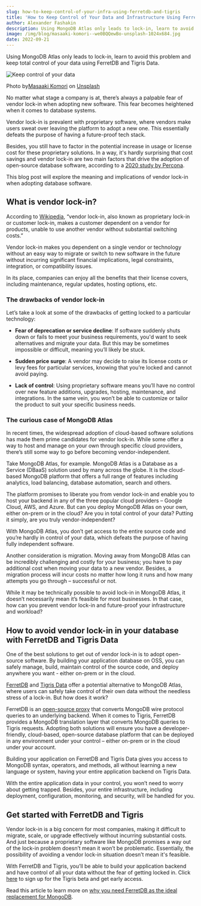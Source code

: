 ```yaml
---
slug: how-to-keep-control-of-your-infra-using-ferretdb-and-tigris
title: 'How to Keep Control of Your Data and Infrastructure Using FerretDB and Tigris'
author: Alexander Fashakin
description: Using MongoDB Atlas only leads to lock-in, learn to avoid this problem and keep total control of your data using FerretDB and Tigris Data.
image: /img/blog/masaaki-komori--we0BQQewBo-unsplash-1024x684.jpg
date: 2022-09-21
---
```


Using MongoDB Atlas only leads to lock-in, learn to avoid this problem and keep total control of your data using FerretDB and Tigris Data.

![Keep control of your data](/img/blog/masaaki-komori--we0BQQewBo-unsplash-1024x684.jpg)

<!--truncate-->

Photo by[Masaaki Komori](https://unsplash.com/@gaspanik?utm_source=unsplash&utm_medium=referral&utm_content=creditCopyText) on [Unsplash](https://unsplash.com/s/photos/gate?utm_source=unsplash&utm_medium=referral&utm_content=creditCopyText)

No matter what stage a company is at, there’s always a palpable fear of vendor lock-in when adopting new software.
This fear becomes heightened when it comes to database systems.

Vendor lock-in is prevalent with proprietary software, where vendors make users sweat over leaving the platform to adopt a new one.
This essentially defeats the purpose of having a future-proof tech stack.

Besides, you still have to factor in the potential increase in usage or license cost for these proprietary solutions.
In a way, it's hardly surprising that cost savings and vendor lock-in are two main factors that drive the adoption of open-source database software, according to a [2020 study by Percona](https://www.percona.com/open-source-data-management-software-survey).

This blog post will explore the meaning and implications of vendor lock-in when adopting database software.

## What is vendor lock-in?

According to [Wikipedia](https://en.wikipedia.org/wiki/Vendor_lock-in), “vendor lock-in, also known as proprietary lock-in or customer lock-in, makes a customer dependent on a vendor for products, unable to use another vendor without substantial switching costs.”

Vendor lock-in makes you dependent on a single vendor or technology without an easy way to migrate or switch to new software in the future without incurring significant financial implications, legal constraints, integration, or compatibility issues.

In its place, companies can enjoy all the benefits that their license covers, including maintenance, regular updates, hosting options, etc.

### The drawbacks of vendor lock-in

Let’s take a look at some of the drawbacks of getting locked to a particular technology:

- **Fear of deprecation or service decline**: If software suddenly shuts down or fails to meet your business requirements, you'd want to seek alternatives and migrate your data.
  But this may be sometimes impossible or difficult, meaning you’ll likely be stuck.

- **Sudden price surge**: A vendor may decide to raise its license costs or levy fees for particular services, knowing that you’re locked and cannot avoid paying.

- **Lack of control**: Using proprietary software means you’ll have no control over new feature additions, upgrades, hosting, maintenance, and integrations.
  In the same vein, you won’t be able to customize or tailor the product to suit your specific business needs.

### The curious case of MongoDB Atlas

In recent times, the widespread adoption of cloud-based software solutions has made them prime candidates for vendor lock-in.
While some offer a way to host and manage on your own through specific cloud providers, there’s still some way to go before becoming vendor-independent.

Take MongoDB Atlas, for example.
MongoDB Atlas is a Database as a Service (DBaaS) solution used by many across the globe.
It is the cloud-based MongoDB platform that offers a full range of features including analytics, load balancing, database automation, search and others.

The platform promises to liberate you from vendor lock-in and enable you to host your backend in any of the three popular cloud providers – Google Cloud, AWS, and Azure.
But can you deploy MongoDB Atlas on your own, either on-prem or in the cloud?
Are you in total control of your data?
Putting it simply, are you truly vendor-independent?

With MongoDB Atlas, you don’t get access to the entire source code and you’re hardly in control of your data, which defeats the purpose of having fully independent software.

Another consideration is migration.
Moving away from MongoDB Atlas can be incredibly challenging and costly for your business; you have to pay additional cost when moving your data to a new vendor.
Besides, a migration process will incur costs no matter how long it runs and how many attempts you go through – successful or not.

While it may be technically possible to avoid lock-in in MongoDB Atlas, it doesn’t necessarily mean it’s feasible for most businesses.
In that case, how can you prevent vendor lock-in and future-proof your infrastructure and workload?

## How to avoid vendor lock-in in your database with FerretDB and Tigris Data

One of the best solutions to get out of vendor lock-in is to adopt open-source software.
By building your application database on OSS, you can safely manage, build, maintain control of the source code, and deploy anywhere you want - either on-prem or in the cloud.

[FerretDB](https://www.ferretdb.io/) and [Tigris Data](https://www.tigrisdata.com/) offer a potential alternative to MongoDB Atlas, where users can safely take control of their own data without the needless stress of a lock-in.
But how does it work?

FerretDB is an [open-source proxy](https://blog.ferretdb.io/mongodb-compatibility-whats-really-important/) that converts MongoDB wire protocol queries to an underlying backend.
When it comes to Tigris, FerretDB provides a MongoDB translation layer that converts MongoDB queries to Tigris requests.
Adopting both solutions will ensure you have a developer-friendly, cloud-based, open-source database platform that can be deployed in any environment under your control – either on-prem or in the cloud under your account.

Building your application on FerretDB and Tigris Data gives you access to MongoDB syntax, operators, and methods, all without learning a new language or system, having your entire application backend on Tigris Data.

With the entire application data in your control, you won’t need to worry about getting trapped.
Besides, your entire infrastructure, including deployment, configuration, monitoring, and security, will be handled for you.

## Get started with FerretDB and Tigris

Vendor lock-in is a big concern for most companies, making it difficult to migrate, scale, or upgrade effectively without incurring substantial costs.
And just because a proprietary software like MongoDB promises a way out of the lock-in problem doesn’t mean it won’t be problematic.
Essentially, the possibility of avoiding a vendor lock-in situation doesn’t mean it's feasible.

With FerretDB and Tigris, you’ll be able to build your application backend and have control of all your data without the fear of getting locked in.
Click [here](https://www.tigrisdata.com/beta) to sign up for the Tigris beta and get early access.

Read this article to learn more on [why you need FerretDB as the ideal replacement for MongoDB](https://blog.ferretdb.io/developers-need-ferretdb-stackoverflow-developer-survey-2022/).

